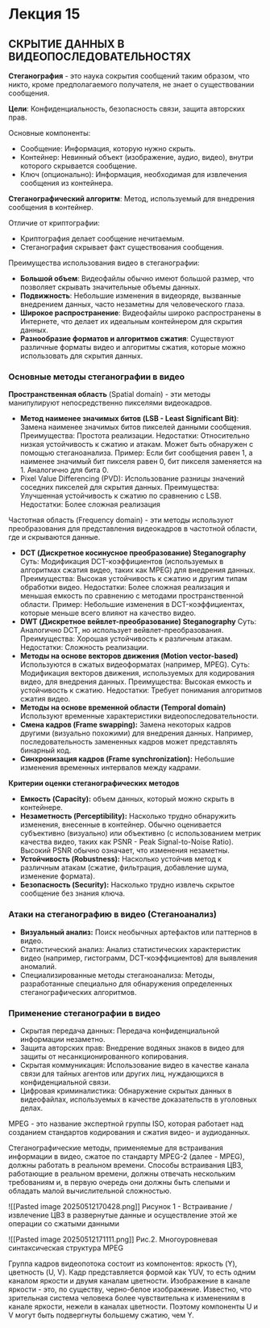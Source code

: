 # Лекция 15
## СКРЫТИЕ ДАННЫХ В ВИДЕОПОСЛЕДОВАТЕЛЬНОСТЯХ

**Стеганография** - это наука сокрытия сообщений таким образом, что никто, кроме предполагаемого получателя, не знает о существовании сообщения.

**Цели**: Конфиденциальность, безопасность связи, защита авторских прав.

Основные компоненты:
- Сообщение: Информация, которую нужно скрыть.
- Контейнер: Невинный объект (изображение, аудио, видео), внутри которого скрывается сообщение.
- Ключ (опционально): Информация, необходимая для извлечения сообщения из контейнера.

**Стеганографический алгоритм**: Метод, используемый для внедрения сообщения в контейнер.

Отличие от криптографии:
- Криптография делает сообщение нечитаемым.
- Стеганография скрывает факт существования сообщения.

Преимущества использования видео в стеганографии:
- **Большой объем**: Видеофайлы обычно имеют большой размер, что позволяет скрывать значительные объемы данных.
- **Подвижность**: Небольшие изменения в видеоряде, вызванные внедрением данных, часто незаметны для человеческого глаза.
- **Широкое распространение**: Видеофайлы широко распространены в Интернете, что делает их идеальным контейнером для скрытия данных.
- **Разнообразие форматов и алгоритмов сжатия**: Существуют различные форматы видео и алгоритмы сжатия, которые можно использовать для скрытия данных.

### Основные методы стеганографии в видео

**Пространственная область** (Spatial domain) - эти методы манипулируют непосредственно пикселями видеокадров.
- **Метод наименее значимых битов (LSB - Least Significant Bit)**: Замена наименее значимых битов пикселей данными сообщения.
  Преимущества: Простота реализации. 
  Недостатки: Относительно низкая устойчивость к сжатию и атакам. Может быть обнаружен с помощью стеганоанализа. 
  Пример: Если бит сообщения равен 1, а наименее значимый бит пикселя равен 0, бит пикселя заменяется на 1. Аналогично для бита 0.
- Pixel Value Differencing (PVD): Использование разницы значений соседних пикселей для скрытия данных.
  Преимущества: Улучшенная устойчивость к сжатию по сравнению с LSB.
  Недостатки: Более сложная реализация

Частотная область (Frequency domain) - эти методы используют преобразования для представления видеокадров в частотной области, где и скрываются данные.

- **DCT (Дискретное косинусное преобразование) Steganography**
  Суть: Модификация DCT-коэффициентов (используемых в алгоритмах сжатия видео, таких как MPEG) для внедрения данных.
  Преимущества: Высокая устойчивость к сжатию и другим типам обработки видео.
  Недостатки: Более сложная реализация и меньшая емкость по сравнению с методами пространственной области. Пример: Небольшие изменения в DCT-коэффициентах, которые меньше всего влияют на качество видео.
- **DWT (Дискретное вейвлет-преобразование) Steganography**
  Суть: Аналогично DCT, но использует вейвлет-преобразования.
  Преимущества: Хорошая устойчивость к различным атакам.
  Недостатки: Сложность реализации.
- **Методы на основе векторов движения (Motion vector-based)**
  Используются в сжатых видеоформатах (например, MPEG). Суть: Модификация векторов движения, используемых для кодирования видео, для внедрения данных.
  Преимущества: Высокая емкость и устойчивость к сжатию.
  Недостатки: Требует понимания алгоритмов сжатия видео.
- **Методы на основе временной области (Temporal domain)**
  Используют временные характеристики видеопоследовательности.
- **Смена кадров (Frame swapping):** Замена некоторых кадров другими (визуально похожими) для внедрения данных.
  Например, последовательность замененных кадров может представлять бинарный код.
- **Синхронизация кадров (Frame synchronization):** Небольшие изменения временных интервалов между кадрами.

**Критерии оценки стеганографических методов**
- **Емкость (Capacity):** объем данных, который можно скрыть в контейнере.
- **Незаметность (Perceptibility):** Насколько трудно обнаружить изменения, внесенные в контейнер. Обычно оценивается субъективно (визуально) или объективно (с использованием метрик качества видео, таких как PSNR - Peak Signal-to-Noise Ratio). Высокий PSNR обычно означает, что изменения незаметны.
- **Устойчивость (Robustness):** Насколько устойчив метод к различным атакам (сжатие, фильтрация, добавление шума, изменение формата).
- **Безопасность (Security):** Насколько трудно извлечь скрытое сообщение без знания ключа.

### Атаки на стеганографию в видео (Стеганоанализ)

- **Визуальный анализ:** Поиск необычных артефактов или паттернов в видео.
- Статистический анализ: Анализ статистических характеристик видео (например, гистограмм, DCT-коэффициентов) для выявления аномалий.
- Специализированные методы стеганоанализа: Методы, разработанные специально для обнаружения определенных стеганографических алгоритмов.

### Применение стеганографии в видео

- Скрытая передача данных: Передача конфиденциальной информации незаметно.
- Защита авторских прав: Внедрение водяных знаков в видео для защиты от несанкционированного копирования.
- Скрытая коммуникация: Использование видео в качестве канала связи для тайных агентов или других лиц, нуждающихся в конфиденциальной связи.
- Цифровая криминалистика: Обнаружение скрытых данных в видеофайлах, используемых в качестве доказательств в уголовных делах.

MPEG - это название экспертной группы ISO, которая работает над созданием стандартов кодирования и сжатия видео- и аудиоданных.

Стеганографические методы, применяемые для встраивания информации в видео, сжатое по стандарту MРЕG-2 (далее - MPEG), должны работать в реальном времени. Способы встраивания ЦВЗ, работающие в реальном времени, должны отвечать нескольким требованиям и, в первую очередь они должны быть слепыми и обладать малой вычислительной сложностью.

![[Pasted image 20250512170428.png]]
Рисунок 1 - Встраивание / извлечение ЦВ3 в развернутые данные и осуществление этой же операции со сжатыми данными

![[Pasted image 20250512171111.png]]
Рис.2. Многоуровневая синтаксическая структура MPEG


Группа кадров видеопотока состоит из компонентов: яркость (Y), цветность (U, V). Кадр представляется формой как YUV, то есть одним каналом яркости и двумя каналам цветности. Изображение в канале яркости - это, по существу, черно-белое изображение. Известно, что зрительная система человека более чувствительна к изменениям в канале яркости, нежели в каналах цветности. Поэтому компоненты U и V могут быть подвергнуты большему сжатию, чем Y.
